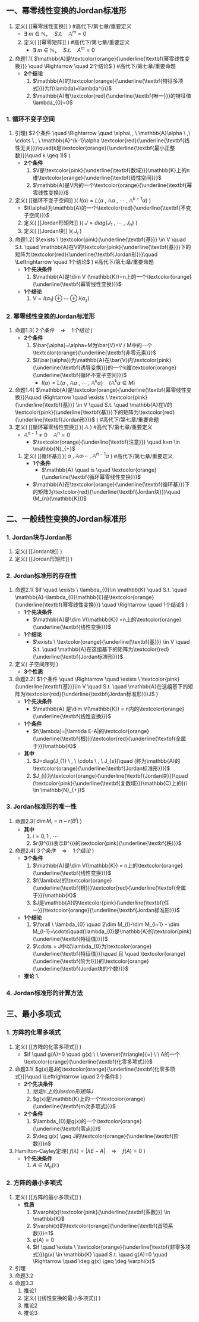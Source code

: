 ## 一、幂零线性变换的Jordan标准形

1. 定义(  [[幂零线性变换]]  ) #高代下/第七章/重要定义
	- $\exists \ m \in \mathbb{N}_{+} \quad S.t. \quad \mathbb{A}^{m}=0$
	2. 定义(  [[幂零矩阵]]  ) #高代下/第七章/重要定义 
		- $\exists \ m \in \mathbb{N}_{+} \quad S.t. \quad A^{m}=0$
1. 命题1.1(  $\mathbb{A}是\textcolor{orange}{\underline{\textbf{幂零线性变换}}} \quad \Rightarrow \quad 2个结论$  ) #高代下/第七章/重要命题
	- **2个结论**
		1. $\mathbb{A}的\textcolor{orange}{\underline{\textbf{特征多项式}}}为f(\lambda)=\lambda^{n}$
		2. $\mathbb{A}有\textcolor{red}{\underline{\textbf{唯一}}}的特征值\lambda_{0}=0$
### 1. 循环不变子空间

1. 引理(  $2个条件 \quad \Rightarrow \quad \alpha\ , \ \mathbb{A}\alpha \ ,\ \cdots \ , \ \mathbb{A}^{k-1}\alpha \textcolor{red}{\underline{\textbf{线性无关}}}\quad(k是\textcolor{orange}{\underline{\textbf{最小正整数}}}\quad k \geq 1)$  )
	- **2个条件**
		1. $V是\textcolor{pink}{\underline{\textbf{数域}}}\mathbb{K}上的n维\textcolor{orange}{\underline{\textbf{线性空间}}}$
		2. $\mathbb{A}是V内的一个\textcolor{orange}{\underline{\textbf{幂零线性变换}}}$
3. 定义(  [[循环不变子空间]]  )(  $I(\alpha)=L(\alpha\ , \ \mathbb{A}\alpha \ , \ \cdots \ , \ \mathbb{A}^{k-1}\alpha)$  )
	- $I(\alpha)为\mathbb{A}的一个\textcolor{red}{\underline{\textbf{不变子空间}}}$
	2. 定义(  [[Jordan形矩阵]]  )(  $J=diag\{J_{1} \ , \ \cdots \ , \ J_{n}\}$  )
	3. 定义(  [[Jordan块]]  )(  $J_{i}$  )
5. 命题1.2(  $\exists \ \textcolor{pink}{\underline{\textbf{基}}} \in V \quad S.t. \quad \mathbb{A}在V的\textcolor{pink}{\underline{\textbf{基}}}下的矩阵为\textcolor{red}{\underline{\textbf{Jordan形}}}\quad \Leftrightarrow \quad  1个结论$  ) #高代下/第七章/重要命题 
	- **1个先决条件**
		1. $\mathbb{A}是\dim V (\mathbb{K})=n上的一个\textcolor{orange}{\underline{\textbf{幂零线性变换}}}$
	- **1个结论**
		1. $V= I(\alpha_{1}) \oplus \cdots \oplus I(\alpha_{s})$
### 2. 幂零线性变换的Jordan标准形

1. 命题1.3(  $2个条件\quad \Rightarrow \quad 1个结论$  )
	- **2个条件**
		1. $\bar{\alpha}=\alpha+M为\bar{V}=V / M中的一个\textcolor{orange}{\underline{\textbf{非零元素}}}$
		2. $I(\bar{\alpha})为\mathbb{A}在\bar{V}内\textcolor{pink}{\underline{\textbf{诱导变换}}}的一个k维\textcolor{orange}{\underline{\textbf{循环不变子空间}}}$
			- $I(\alpha)=L(\alpha \ , \ \mathbb{A}\alpha \ , \ \cdots \ , \ \mathbb{A}^{k}\alpha) \quad (\mathbb{A}^{k}\alpha \in M)$
1. 命题1.4(  $\mathbb{A}是\textcolor{orange}{\underline{\textbf{幂零线性变换}}}\quad \Rightarrow \quad \exists \ \textcolor{pink}{\underline{\textbf{基}}} \in V \quad S.t. \quad \mathbb{A}在V的\textcolor{pink}{\underline{\textbf{基}}}下的矩阵为\textcolor{red}{\underline{\textbf{Jordan形}}}$  ) #高代下/第七章/重要命题 
2. 定义(  [[循环幂零线性变换]]  )(  $\mathbb{A}$  ) #高代下/第七章/重要定义 
	- $\mathbb{A}^{n-1}\neq 0 \quad \mathbb{A}^{n}=0$
		- $\textcolor{orange}{\underline{\textbf{注意}}} \quad k=n \in \mathbb{N}_{+}$
	1. 定义(  [[循环基]]  )(  $\alpha \ , \ \mathbb{A}\alpha \cdots \ , \ \mathbb{A}^{n-1}\alpha$  ) #高代下/第七章/重要定义 
		- **1个条件**
			- $\mathbb{A} \quad is \quad \textcolor{orange}{\underline{\textbf{循环幂零线性变换}}}$
		- $\mathbb{A}在\textcolor{orange}{\underline{\textbf{循环基}}}下的矩阵为\textcolor{red}{\underline{\textbf{Jordan块}}}\quad (M_{n}(\mathbb{K}))$
## 二、一般线性变换的Jordan标准形

### 1. Jordan块与Jordan形

1. 定义(  [[Jordan块]]  )
2. 定义(  [[Jordan形矩阵]]  )
### 2. Jordan标准形的存在性

1. 命题2.1(  $if \quad \exists \ \lambda_{0}\in \mathbb{K} \quad S.t. \quad \mathbb{A}-\lambda_{0}\mathbb{E}是\textcolor{orange}{\underline{\textbf{幂零线性变换}}} \quad \Rightarrow \quad 1个结论$  )
	- **1个先决条件**
		- $\mathbb{A}是\dim V(\mathbb{K}) =n上的\textcolor{orange}{\underline{\textbf{线性变换}}}$
	- **1个结论**
		- $\exists \ \textcolor{orange}{\underline{\textbf{基}}} \in V \quad S.t. \quad \mathbb{A}在这组基下的矩阵为\textcolor{red}{\underline{\textbf{Jordan标准形}}}$
2. 定义(  子空间序列  )
	- **3个性质**
3. 命题2.2(  $1个条件 \quad \Rightarrow \quad \exists \ \textcolor{pink}{\underline{\textbf{基}}}\in V \quad S.t. \quad \mathbb{A}在这组基下的矩阵为\textcolor{red}{\underline{\textbf{Jordan标准形}}}J$  )
	- **1个先决条件**
		- $\mathbb{A} 是\dim V(\mathbb{K}) = n内的\textcolor{orange}{\underline{\textbf{线性变换}}}$
	- **1个条件**
		- $f(\lambda)=|\lambda E-A|的\textcolor{orange}{\underline{\textbf{根}}}\textcolor{red}{\underline{\textbf{全属于}}}\mathbb{K}$
	- **其中**
		1. $J=diag(J_{1} \ , \ \cdots \ , \ J_{s})\quad (称为\mathbb{A}的\textcolor{orange}{\underline{\textbf{Jordan标准形}}})$
		2. $J_{i}为\textcolor{orange}{\underline{\textbf{Jordan块}}}\quad (\textcolor{pink}{\underline{\textbf{复数域}}}\mathbb{C}上的)(i \in \mathbb{N}_{+})$
### 3. Jordan标准形的唯一性

1. 命题2.3(  $\dim M_{i}=n-r(B^{i})$  )
	- **其中**
		1. $i=0,1\ , \ \cdots$
		2. $r(B^{i})表示B^{i}的\textcolor{pink}{\underline{\textbf{秩}}}$
1. 命题2.4(  $3个条件\quad \Rightarrow \quad 1个结论$  )
	- **3个条件**
		1. $\mathbb{A}是\dim V(\mathbb{K}) = n上的\textcolor{orange}{\underline{\textbf{线性变换}}}$
		2. $f(\lambda)的\textcolor{orange}{\underline{\textbf{根}}}\textcolor{red}{\underline{\textbf{全属于}}}\mathbb{K}$
		3. $J是\mathbb{A}的\textcolor{pink}{\underline{\textbf{任一}}}\textcolor{orange}{\underline{\textbf{Jordan标准形}}}$
	- **1个结论**
		1. $\forall \ \lambda_{0} \quad  2\dim M_{l}-\dim M_{l+1} - \dim M_{l-1}=\cdots\quad(\lambda_{0}是\mathbb{A}的\textcolor{pink}{\underline{\textbf{特征值}}})$
		2. $\cdots = J中以\lambda_{0}为\textcolor{orange}{\underline{\textbf{特征值}}}\quad 且 \quad \textcolor{orange}{\underline{\textbf{阶为l}}}的\textcolor{orange}{\underline{\textbf{Jordan块的个数}}}$
	- **推论**
		1. 

### 4. Jordan标准形的计算方法
## 三、最小多项式

### 1. 方阵的化零多项式

1. 定义(  [[方阵的化零多项式]]  )
	- $if \quad g(A)=0 \quad g(x)  \ \  \overset{\triangle}{=} \ \ A的一个\textcolor{orange}{\underline{\textbf{化零多项式}}}$
2. 命题3.1(  $g(x)是J的\textcolor{orange}{\underline{\textbf{化零多项式}}}\quad \Leftrightarrow \quad 2个条件$  )
	- **2个先决条件**
		1. $给定\mathbb{K}上的Jordan形矩阵J$
		2. $g(x)是\mathbb{K}上的一个\textcolor{orange}{\underline{\textbf{m次多项式}}}$
	- **2个条件**
		1. $\lambda_{0}是g(x)的一个\textcolor{orange}{\underline{\textbf{零点}}}$
		2. $\deg g(x) \geq J的\textcolor{orange}{\underline{\textbf{阶数}}}n$
1. Hamilton-Cayley定理(  $f(\lambda)=|\lambda E -A| \quad \Rightarrow \quad f(A)=0$  )
	- **1个先决条件**
		1. $A \in M_{n}(\mathbb{K})$
### 2. 方阵的最小多项式

1. 定义(  [[方阵的最小多项式]]  )
	- **性质**
		1. $\varphi(x)\textcolor{pink}{\underline{\textbf{系数}}} \in \mathbb{K}$
		2. $\varphi(x)的\textcolor{orange}{\underline{\textbf{首项系数}}}=1$
		3. $\varphi(A)=0$
		4. $if \quad \exists \ \textcolor{orange}{\underline{\textbf{非零多项式}}}g(x) \in \mathbb{K} \quad S.t. \quad g(A)=0 \quad \Rightarrow \quad \deg g(x) \geq \deg \varphi(x)$
1. 引理
2. 命题3.2
3. 命题3.3
	1. 推论1
	2. 定义(  [[线性变换的最小多项式]]  )
	3. 推论2
	4. 推论3